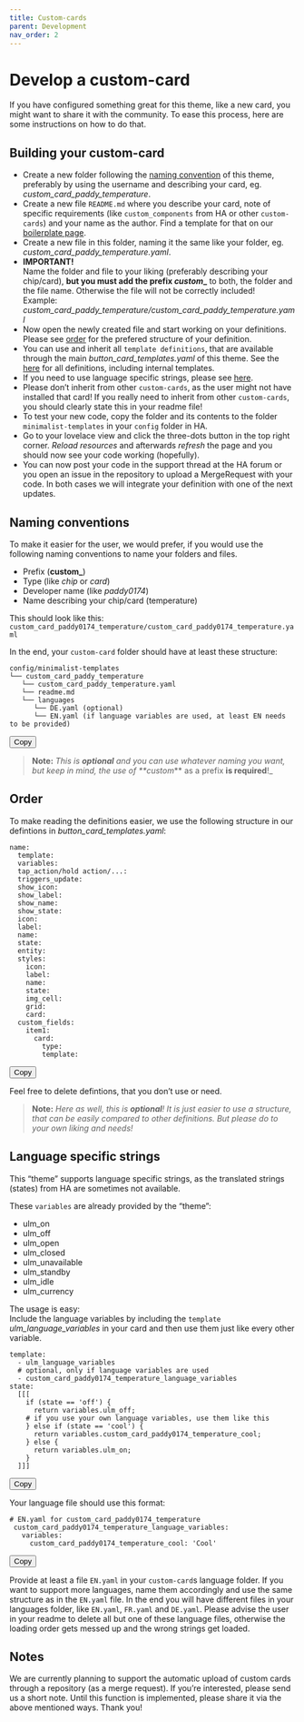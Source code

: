 ```yaml
---
title: Custom-cards
parent: Development
nav_order: 2
---
```

# [](#develop-a-custom-card)Develop a custom-card

If you have configured something great for this theme, like a new card, you might want to share it with the community. To ease this process, here are some instructions on how to do that.

## [](#building-your-custom-card)Building your custom-card

*   Create a new folder following the [naming convention](#naming-conventions) of this theme, preferably by using the username and describing your card, eg. _custom_card_paddy_temperature_.
*   Create a new file `README.md` where you describe your card, note of specific requirements (like `custom_components` from HA or other `custom-cards`) and your name as the author. Find a template for that on our [boilerplate page](/development/boilerplate#readme).
*   Create a new file in this folder, naming it the same like your folder, eg. _custom_card_paddy_temperature.yaml_.
*   **IMPORTANT!**  
    Name the folder and file to your liking (preferably describing your chip/card), **but you must add the prefix _custom__** to both, the folder and the file name. Otherwise the file will not be correctly included!  
    Example: _custom_card_paddy_temperature/custom_card_paddy_temperature.yaml_
*   Now open the newly created file and start working on your definitions. Please see [order](#order) for the prefered structure of your definition.
*   You can use and inherit all `template definitions`, that are available through the main _button_card_templates.yaml_ of this theme. See the [here](/development/list_templates) for all definitions, including internal templates.
*   If you need to use language specific strings, please see [here](#language-specific-strings).
*   Please don’t inherit from other `custom-cards`, as the user might not have installed that card! If you really need to inherit from other `custom-cards`, you should clearly state this in your readme file!
*   To test your new code, copy the folder and its contents to the folder `minimalist-templates` in your `config` folder in HA.
*   Go to your lovelace view and click the three-dots button in the top right corner. _Reload resources_ and afterwards _refresh_ the page and you should now see your code working (hopefully).
*   You can now post your code in the support thread at the HA forum or you open an issue in the repository to upload a MergeRequest with your code. In both cases we will integrate your definition with one of the next updates.

## [](#naming-conventions)Naming conventions

To make it easier for the user, we would prefer, if you would use the following naming conventions to name your folders and files.

*   Prefix (**custom_**)
*   Type (like _chip_ or _card_)
*   Developer name (like _paddy0174_)
*   Name describing your chip/card (temperature)

This should look like this:  
`custom_card_paddy0174_temperature/custom_card_paddy0174_temperature.yaml`

In the end, your `custom-card` folder should have at least these structure:

<div class="code-toolbar">

    config/minimalist-templates
    └── custom_card_paddy_temperature
       └── custom_card_paddy_temperature.yaml
       └── readme.md
       └── languages
          └── DE.yaml (optional)
          └── EN.yaml (if language variables are used, at least EN needs to be provided)

<div class="toolbar">

<div class="toolbar-item"><button class="copy-to-clipboard-button" type="button" data-copy-state="copy"><span>Copy</span></button></div>

</div>

</div>

> **Note:** _This is **optional** and you can use whatever naming you want, but keep in mind, the use of **custom_** as a prefix **is required**!_

## [](#order)Order

To make reading the definitions easier, we use the following structure in our defintions in _button_card_templates.yaml_:

<div class="code-toolbar">

    name:
      template:
      variables:
      tap_action/hold action/...:
      triggers_update:
      show_icon:
      show_label:
      show_name:
      show_state:
      icon:
      label:
      name:
      state:
      entity:
      styles:
        icon:
        label:
        name:
        state:
        img_cell:
        grid:
        card:
      custom_fields:
        item1:
          card:
            type:
            template:

<div class="toolbar">

<div class="toolbar-item"><button class="copy-to-clipboard-button" type="button" data-copy-state="copy"><span>Copy</span></button></div>

</div>

</div>

Feel free to delete defintions, that you don’t use or need.

> **Note:** _Here as well, this is **optional**! It is just easier to use a structure, that can be easily compared to other definitions. But please do to your own liking and needs!_

## [](#language-specific-strings)Language specific strings

This “theme” supports language specific strings, as the translated strings (states) from HA are sometimes not available.

These `variables` are already provided by the “theme”:

*   ulm_on
*   ulm_off
*   ulm_open
*   ulm_closed
*   ulm_unavailable
*   ulm_standby
*   ulm_idle
*   ulm_currency

The usage is easy:  
Include the language variables by including the `template` _ulm_language_variables_ in your card and then use them just like every other variable.

<div class="code-toolbar">

    template:
      - ulm_language_variables
      # optional, only if language variables are used
      - custom_card_paddy0174_temperature_language_variables 
    state:
      [[[
        if (state == 'off') {
          return variables.ulm_off;
        # if you use your own language variables, use them like this
        } else if (state == 'cool') {
          return variables.custom_card_paddy0174_temperature_cool;
        } else {
          return variables.ulm_on;
        }
      ]]]

<div class="toolbar">

<div class="toolbar-item"><button class="copy-to-clipboard-button" type="button" data-copy-state="copy"><span>Copy</span></button></div>

</div>

</div>

Your language file should use this format:

<div class="code-toolbar">

    # EN.yaml for custom_card_paddy0174_temperature
     custom_card_paddy0174_temperature_language_variables:
       variables:
         custom_card_paddy0174_temperature_cool: 'Cool'

<div class="toolbar">

<div class="toolbar-item"><button class="copy-to-clipboard-button" type="button" data-copy-state="copy"><span>Copy</span></button></div>

</div>

</div>

Provide at least a file `EN.yaml` in your `custom-card`s language folder. If you want to support more languages, name them accordingly and use the same structure as in the `EN.yaml` file. In the end you will have different files in your languages folder, like `EN.yaml`, `FR.yaml` and `DE.yaml`. Please advise the user in your readme to delete all but one of these language files, otherwise the loading order gets messed up and the wrong strings get loaded.

## [](#notes)Notes

We are currently planning to support the automatic upload of custom cards through a repository (as a merge request). If you’re interested, please send us a short note. Until this function is implemented, please share it via the above mentioned ways. Thank you!